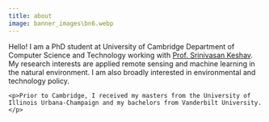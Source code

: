 ```yaml
---
title: about
image: banner_images\bn6.webp
---
```


<section>
    <p>Hello! I am a PhD student at University of Cambridge Department of Computer Science and Technology working with <a href="https://svr-sk818-web.cl.cam.ac.uk/keshav/wiki/index.php/Main_Page">Prof. Srinivasan Keshav</a>. My research interests are applied remote sensing and machine learning in the natural environment. I am also broadly interested in environmental and technology policy.</p>

    <p>Prior to Cambridge, I received my masters from the University of Illinois Urbana-Champaign and my bachelors from Vanderbilt University.</p>
</section>
